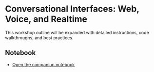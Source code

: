 # Conversational Interfaces: Web, Voice, and Realtime

This workshop outline will be expanded with detailed instructions, code walkthroughs, and best practices.

## Notebook

- [Open the companion notebook](./06-conversational-interfaces-web-voice-realtime.ipynb)
